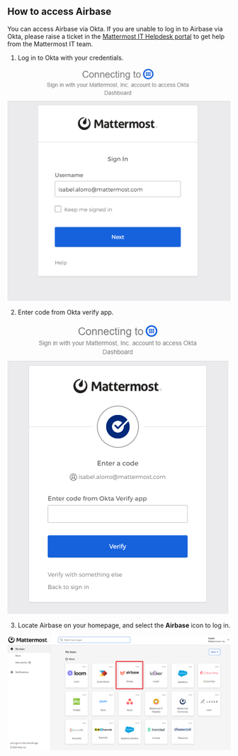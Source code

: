 ## How to access Airbase

You can access Airbase via Okta. If you are unable to log in to Airbase via Okta, please raise a ticket in the [Mattermost IT Helpdesk portal](https://helpdesk.mattermost.com/support/home) to get help from the Mattermost IT team.

1. Log in to Okta with your credentials.

![Example of the Mattermost Okta sign on screen.](/.gitbook/assets/Mattermost-Okta-signin.png "Example of the Mattermost Okta sign on screen")

2. Enter code from Okta verify app.

![Example of the Mattermost Okta sign on screen prompting for a verification code.](/.gitbook/assets/Mattermost-Okta-signin-code.png "Example of the Mattermost Okta sign on screen prompting for a verification code")

3. Locate Airbase on your homepage, and select the **Airbase** icon to log in.

![Example of the Okta homepage where you can select Airbase to log in.](/.gitbook/assets/Mattermost-Okta-Airbase.png "Example of the Okta homepage where you can select Airbase to log in")
